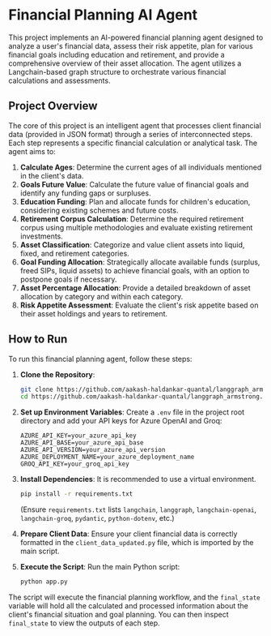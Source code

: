 # Financial Planning AI Agent

This project implements an AI-powered financial planning agent designed to analyze a user's financial data, assess their risk appetite, plan for various financial goals including education and retirement, and provide a comprehensive overview of their asset allocation. The agent utilizes a Langchain-based graph structure to orchestrate various financial calculations and assessments.

## Project Overview

The core of this project is an intelligent agent that processes client financial data (provided in JSON format) through a series of interconnected steps. Each step represents a specific financial calculation or analytical task. The agent aims to:

1.  **Calculate Ages**: Determine the current ages of all individuals mentioned in the client's data.
2.  **Goals Future Value**: Calculate the future value of financial goals and identify any funding gaps or surpluses.
3.  **Education Funding**: Plan and allocate funds for children's education, considering existing schemes and future costs.
4.  **Retirement Corpus Calculation**: Determine the required retirement corpus using multiple methodologies and evaluate existing retirement investments.
5.  **Asset Classification**: Categorize and value client assets into liquid, fixed, and retirement categories.
6.  **Goal Funding Allocation**: Strategically allocate available funds (surplus, freed SIPs, liquid assets) to achieve financial goals, with an option to postpone goals if necessary.
7.  **Asset Percentage Allocation**: Provide a detailed breakdown of asset allocation by category and within each category.
8.  **Risk Appetite Assessment**: Evaluate the client's risk appetite based on their asset holdings and years to retirement.

## How to Run

To run this financial planning agent, follow these steps:

1.  **Clone the Repository**:
    ```bash
    git clone https://github.com/aakash-haldankar-quantal/langgraph_armstrong.git
    cd https://github.com/aakash-haldankar-quantal/langgraph_armstrong.git
    ```

2.  **Set up Environment Variables**:
    Create a `.env` file in the project root directory and add your API keys for Azure OpenAI and Groq:
    ```
    AZURE_API_KEY=your_azure_api_key
    AZURE_API_BASE=your_azure_api_base
    AZURE_API_VERSION=your_azure_api_version
    AZURE_DEPLOYMENT_NAME=your_azure_deployment_name
    GROQ_API_KEY=your_groq_api_key
    ```

3.  **Install Dependencies**:
    It is recommended to use a virtual environment.
    ```bash
    pip install -r requirements.txt
    ```
    (Ensure `requirements.txt` lists `langchain`, `langgraph`, `langchain-openai`, `langchain-groq`, `pydantic`, `python-dotenv`, etc.)

4.  **Prepare Client Data**:
    Ensure your client financial data is correctly formatted in the `client_data_updated.py` file, which is imported by the main script.

5.  **Execute the Script**:
    Run the main Python script:
    ```bash
    python app.py
    ```

The script will execute the financial planning workflow, and the `final_state` variable will hold all the calculated and processed information about the client's financial situation and goal planning. You can then inspect `final_state` to view the outputs of each step.
